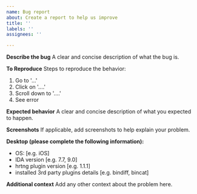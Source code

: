 ```yaml
---
name: Bug report
about: Create a report to help us improve
title: ''
labels: ''
assignees: ''

---
```


**Describe the bug**
A clear and concise description of what the bug is.

**To Reproduce**
Steps to reproduce the behavior:
1. Go to '...'
2. Click on '....'
3. Scroll down to '....'
4. See error

**Expected behavior**
A clear and concise description of what you expected to happen.

**Screenshots**
If applicable, add screenshots to help explain your problem.

**Desktop (please complete the following information):**
 - OS: [e.g. iOS]
 - IDA version [e.g. 7.7, 9.0]
 - hrtng plugin version [e.g. 1.1.1]
 - installed 3rd party plugins details [e.g. bindiff, bincat]

**Additional context**
Add any other context about the problem here.
